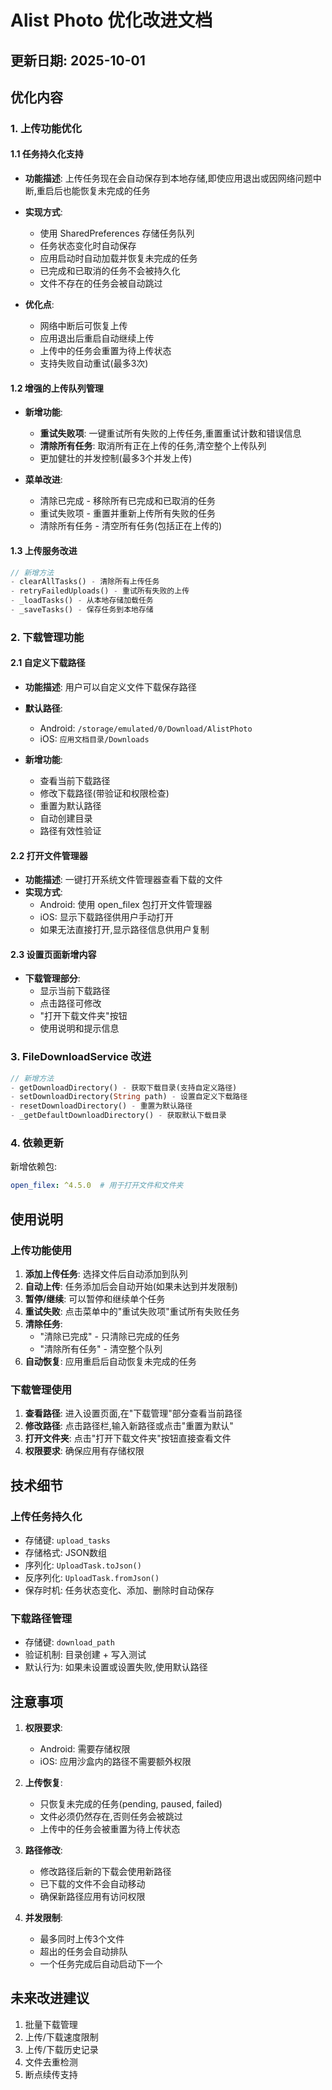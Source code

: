# Alist Photo 优化改进文档

## 更新日期: 2025-10-01

## 优化内容

### 1. 上传功能优化

#### 1.1 任务持久化支持
- **功能描述**: 上传任务现在会自动保存到本地存储,即使应用退出或因网络问题中断,重启后也能恢复未完成的任务
- **实现方式**:
  - 使用 SharedPreferences 存储任务队列
  - 任务状态变化时自动保存
  - 应用启动时自动加载并恢复未完成的任务
  - 已完成和已取消的任务不会被持久化
  - 文件不存在的任务会被自动跳过
  
- **优化点**:
  - 网络中断后可恢复上传
  - 应用退出后重启自动继续上传
  - 上传中的任务会重置为待上传状态
  - 支持失败自动重试(最多3次)

#### 1.2 增强的上传队列管理
- **新增功能**:
  - **重试失败项**: 一键重试所有失败的上传任务,重置重试计数和错误信息
  - **清除所有任务**: 取消所有正在上传的任务,清空整个上传队列
  - 更加健壮的并发控制(最多3个并发上传)
  
- **菜单改进**:
  - 清除已完成 - 移除所有已完成和已取消的任务
  - 重试失败项 - 重置并重新上传所有失败的任务
  - 清除所有任务 - 清空所有任务(包括正在上传的)

#### 1.3 上传服务改进
```dart
// 新增方法
- clearAllTasks() - 清除所有上传任务
- retryFailedUploads() - 重试所有失败的上传
- _loadTasks() - 从本地存储加载任务
- _saveTasks() - 保存任务到本地存储
```

### 2. 下载管理功能

#### 2.1 自定义下载路径
- **功能描述**: 用户可以自定义文件下载保存路径
- **默认路径**:
  - Android: `/storage/emulated/0/Download/AlistPhoto`
  - iOS: `应用文档目录/Downloads`
  
- **新增功能**:
  - 查看当前下载路径
  - 修改下载路径(带验证和权限检查)
  - 重置为默认路径
  - 自动创建目录
  - 路径有效性验证

#### 2.2 打开文件管理器
- **功能描述**: 一键打开系统文件管理器查看下载的文件
- **实现方式**:
  - Android: 使用 open_filex 包打开文件管理器
  - iOS: 显示下载路径供用户手动打开
  - 如果无法直接打开,显示路径信息供用户复制

#### 2.3 设置页面新增内容
- **下载管理部分**:
  - 显示当前下载路径
  - 点击路径可修改
  - "打开下载文件夹"按钮
  - 使用说明和提示信息

### 3. FileDownloadService 改进

```dart
// 新增方法
- getDownloadDirectory() - 获取下载目录(支持自定义路径)
- setDownloadDirectory(String path) - 设置自定义下载路径
- resetDownloadDirectory() - 重置为默认路径
- _getDefaultDownloadDirectory() - 获取默认下载目录
```

### 4. 依赖更新

新增依赖包:
```yaml
open_filex: ^4.5.0  # 用于打开文件和文件夹
```

## 使用说明

### 上传功能使用
1. **添加上传任务**: 选择文件后自动添加到队列
2. **自动上传**: 任务添加后会自动开始(如果未达到并发限制)
3. **暂停/继续**: 可以暂停和继续单个任务
4. **重试失败**: 点击菜单中的"重试失败项"重试所有失败任务
5. **清除任务**: 
   - "清除已完成" - 只清除已完成的任务
   - "清除所有任务" - 清空整个队列
6. **自动恢复**: 应用重启后自动恢复未完成的任务

### 下载管理使用
1. **查看路径**: 进入设置页面,在"下载管理"部分查看当前路径
2. **修改路径**: 点击路径栏,输入新路径或点击"重置为默认"
3. **打开文件夹**: 点击"打开下载文件夹"按钮直接查看文件
4. **权限要求**: 确保应用有存储权限

## 技术细节

### 上传任务持久化
- 存储键: `upload_tasks`
- 存储格式: JSON数组
- 序列化: `UploadTask.toJson()`
- 反序列化: `UploadTask.fromJson()`
- 保存时机: 任务状态变化、添加、删除时自动保存

### 下载路径管理
- 存储键: `download_path`
- 验证机制: 目录创建 + 写入测试
- 默认行为: 如果未设置或设置失败,使用默认路径

## 注意事项

1. **权限要求**:
   - Android: 需要存储权限
   - iOS: 应用沙盒内的路径不需要额外权限

2. **上传恢复**:
   - 只恢复未完成的任务(pending, paused, failed)
   - 文件必须仍然存在,否则任务会被跳过
   - 上传中的任务会被重置为待上传状态

3. **路径修改**:
   - 修改路径后新的下载会使用新路径
   - 已下载的文件不会自动移动
   - 确保新路径应用有访问权限

4. **并发限制**:
   - 最多同时上传3个文件
   - 超出的任务会自动排队
   - 一个任务完成后自动启动下一个

## 未来改进建议

1. 批量下载管理
2. 上传/下载速度限制
3. 上传/下载历史记录
4. 文件去重检测
5. 断点续传支持
